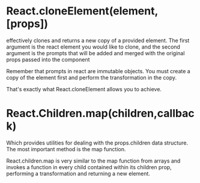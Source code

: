 # React.cloneElement(element,[props])

effectively clones and returns a new copy of a provided element. The first argument is the react element you would like to clone, and the second argument is the prompts that will be added and merged with the original props passed into the component

Remember that prompts in react are immutable objects. You must create a copy of the element first and perform the transformation in the copy.

That's exactly what React.cloneElement allows you to achieve.


# React.Children.map(children,callback)

Which provides utilities for dealing with the props.children data structure. The most important method is the map function.

React.children.map is very similar to the map function from arrays and invokes a function in every child contained within its children prop, performing a transformation and returning a new element.